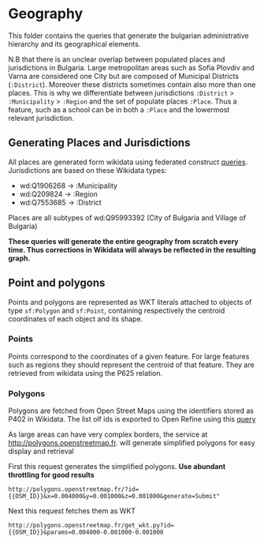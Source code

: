 # Geography 

This folder contains the queries that generate the bulgarian administrative hierarchy and its geographical elements.

N.B that there is an unclear overlap between populated places and jurisdictions in Bulgaria. Large metropolitan areas such as Sofia Plovdiv and Varna are considered one City but are composed of Municipal Districts (`:District`). Moreover these districts sometimes contain also more than one places. This is why we differentiate between jurisdictions `:District` > `:Municipality` > `:Region` and the set of populate places `:Place`. Thus a feature, such as a school can be in both a `:Place` and the lowermost relevant jurisdiction.

## Generating Places and Jurisdictions 

All places are generated form wikidata using federated construct [queries](queries). Jurisdictions are based on these Wikidata types:

* wd:Q1906268 -> :Municipality
* wd:Q209824 -> :Region
* wd:Q7553685 -> :District

Places are all subtypes of wd:Q95993392 (City of Bulgaria and Village of Bulgaria)

**These queries will generate the entire geography from scratch every time. Thus corrections in Wikidata will always be reflected in the resulting graph.** 

## Point and polygons
Points and polygons are represented as WKT literals attached to objects of type `sf:Polygon` and `sf:Point`, containing respectively the centroid coordinates of each object and its shape.
### Points

Points correspond to the coordinates of a given feature. For large features such as regions they should represent the centroid of that feature. They are retrieved from wikidata using the P625 relation.

### Polygons 

Polygons are fetched from Open Street Maps using the identifiers stored as P402 in Wikidata. 
The list olf ids is exported to Open Refine using this [query](queries/osm-ids.rq)

As large areas can have very complex borders, the service at <http://polygons.openstreetmap.fr>.  will generate simplified polygons for easy display and retrieval

First this request generates the simplified polygons. **Use abundant throttling for good results**

`http://polygons.openstreetmap.fr/?id={{OSM_ID}}&x=0.004000&y=0.001000&z=0.001000&generate=Submit"` 

Next this request fetches them as WKT

```http://polygons.openstreetmap.fr/get_wkt.py?id={{OSM_ID}}&params=0.004000-0.001000-0.001000```